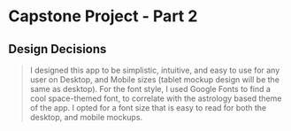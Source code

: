 # Capstone Project - Part 2
## Design Decisions
> I designed this app to be simplistic, intuitive, and easy to use for any user on Desktop, and Mobile sizes (tablet mockup design will be the same as desktop).
> For the font style, I used Google Fonts to find a cool space-themed font, to correlate with the astrology based theme of the app. I opted for a font size that is easy to read for both the desktop, and mobile mockups. 
